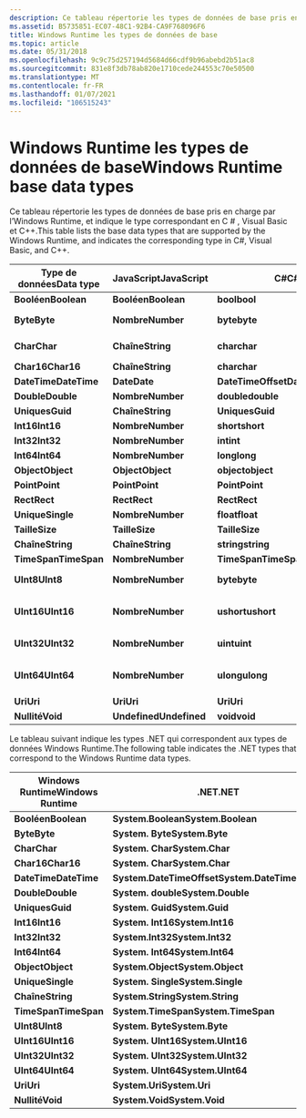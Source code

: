 ```yaml
---
description: Ce tableau répertorie les types de données de base pris en charge par l’Windows Runtime, et indique le type correspondant en C \# , Visual Basic et C++.
ms.assetid: B5735851-EC07-48C1-92B4-CA9F768096F6
title: Windows Runtime les types de données de base
ms.topic: article
ms.date: 05/31/2018
ms.openlocfilehash: 9c9c75d257194d5684d66cdf9b96abebd2b51ac8
ms.sourcegitcommit: 831e8f3db78ab820e1710cede244553c70e50500
ms.translationtype: MT
ms.contentlocale: fr-FR
ms.lasthandoff: 01/07/2021
ms.locfileid: "106515243"
---
```

# <a name="windows-runtime-base-data-types"></a><span data-ttu-id="e9e13-103">Windows Runtime les types de données de base</span><span class="sxs-lookup"><span data-stu-id="e9e13-103">Windows Runtime base data types</span></span>

<span data-ttu-id="e9e13-104">Ce tableau répertorie les types de données de base pris en charge par l’Windows Runtime, et indique le type correspondant en C \# , Visual Basic et C++.</span><span class="sxs-lookup"><span data-stu-id="e9e13-104">This table lists the base data types that are supported by the Windows Runtime, and indicates the corresponding type in C\#, Visual Basic, and C++.</span></span>



| <span data-ttu-id="e9e13-105">Type de données</span><span class="sxs-lookup"><span data-stu-id="e9e13-105">Data type</span></span>    | <span data-ttu-id="e9e13-106">JavaScript</span><span class="sxs-lookup"><span data-stu-id="e9e13-106">JavaScript</span></span>    | <span data-ttu-id="e9e13-107">C\#</span><span class="sxs-lookup"><span data-stu-id="e9e13-107">C\#</span></span>                | <span data-ttu-id="e9e13-108">VB</span><span class="sxs-lookup"><span data-stu-id="e9e13-108">VB</span></span>                 | <span data-ttu-id="e9e13-109">C++</span><span class="sxs-lookup"><span data-stu-id="e9e13-109">C++</span></span>                    |
|--------------|---------------|--------------------|--------------------|------------------------|
| <span data-ttu-id="e9e13-110">**Booléen**</span><span class="sxs-lookup"><span data-stu-id="e9e13-110">**Boolean**</span></span>  | <span data-ttu-id="e9e13-111">**Booléen**</span><span class="sxs-lookup"><span data-stu-id="e9e13-111">**Boolean**</span></span>   | <span data-ttu-id="e9e13-112">**bool**</span><span class="sxs-lookup"><span data-stu-id="e9e13-112">**bool**</span></span>           | <span data-ttu-id="e9e13-113">**Booléen**</span><span class="sxs-lookup"><span data-stu-id="e9e13-113">**Boolean**</span></span>        | <span data-ttu-id="e9e13-114">**bool**</span><span class="sxs-lookup"><span data-stu-id="e9e13-114">**bool**</span></span>               |
| <span data-ttu-id="e9e13-115">**Byte**</span><span class="sxs-lookup"><span data-stu-id="e9e13-115">**Byte**</span></span>     | <span data-ttu-id="e9e13-116">**Nombre**</span><span class="sxs-lookup"><span data-stu-id="e9e13-116">**Number**</span></span>    | <span data-ttu-id="e9e13-117">**byte**</span><span class="sxs-lookup"><span data-stu-id="e9e13-117">**byte**</span></span>           | <span data-ttu-id="e9e13-118">**Byte**</span><span class="sxs-lookup"><span data-stu-id="e9e13-118">**Byte**</span></span>           | <span data-ttu-id="e9e13-119">**unsigned char**</span><span class="sxs-lookup"><span data-stu-id="e9e13-119">**unsigned char**</span></span>      |
| <span data-ttu-id="e9e13-120">**Char**</span><span class="sxs-lookup"><span data-stu-id="e9e13-120">**Char**</span></span>     | <span data-ttu-id="e9e13-121">**Chaîne**</span><span class="sxs-lookup"><span data-stu-id="e9e13-121">**String**</span></span>    | <span data-ttu-id="e9e13-122">**char**</span><span class="sxs-lookup"><span data-stu-id="e9e13-122">**char**</span></span>           | <span data-ttu-id="e9e13-123">**Char**</span><span class="sxs-lookup"><span data-stu-id="e9e13-123">**Char**</span></span>           | <span data-ttu-id="e9e13-124">**unsigned char**</span><span class="sxs-lookup"><span data-stu-id="e9e13-124">**unsigned char**</span></span>      |
| <span data-ttu-id="e9e13-125">**Char16**</span><span class="sxs-lookup"><span data-stu-id="e9e13-125">**Char16**</span></span>   | <span data-ttu-id="e9e13-126">**Chaîne**</span><span class="sxs-lookup"><span data-stu-id="e9e13-126">**String**</span></span>    | <span data-ttu-id="e9e13-127">**char**</span><span class="sxs-lookup"><span data-stu-id="e9e13-127">**char**</span></span>           | <span data-ttu-id="e9e13-128">**Char**</span><span class="sxs-lookup"><span data-stu-id="e9e13-128">**Char**</span></span>           | <span data-ttu-id="e9e13-129">**WCHAR \_ t**</span><span class="sxs-lookup"><span data-stu-id="e9e13-129">**wchar\_t**</span></span>           |
| <span data-ttu-id="e9e13-130">**DateTime**</span><span class="sxs-lookup"><span data-stu-id="e9e13-130">**DateTime**</span></span> | <span data-ttu-id="e9e13-131">**Date**</span><span class="sxs-lookup"><span data-stu-id="e9e13-131">**Date**</span></span>      | <span data-ttu-id="e9e13-132">**DateTimeOffset**</span><span class="sxs-lookup"><span data-stu-id="e9e13-132">**DateTimeOffset**</span></span> | <span data-ttu-id="e9e13-133">**DateTimeOffset**</span><span class="sxs-lookup"><span data-stu-id="e9e13-133">**DateTimeOffset**</span></span> | <span data-ttu-id="e9e13-134">**DateTime**</span><span class="sxs-lookup"><span data-stu-id="e9e13-134">**DateTime**</span></span>           |
| <span data-ttu-id="e9e13-135">**Double**</span><span class="sxs-lookup"><span data-stu-id="e9e13-135">**Double**</span></span>   | <span data-ttu-id="e9e13-136">**Nombre**</span><span class="sxs-lookup"><span data-stu-id="e9e13-136">**Number**</span></span>    | <span data-ttu-id="e9e13-137">**double**</span><span class="sxs-lookup"><span data-stu-id="e9e13-137">**double**</span></span>         | <span data-ttu-id="e9e13-138">**Double**</span><span class="sxs-lookup"><span data-stu-id="e9e13-138">**Double**</span></span>         | <span data-ttu-id="e9e13-139">**double**</span><span class="sxs-lookup"><span data-stu-id="e9e13-139">**double**</span></span>             |
| <span data-ttu-id="e9e13-140">**Uniques**</span><span class="sxs-lookup"><span data-stu-id="e9e13-140">**Guid**</span></span>     | <span data-ttu-id="e9e13-141">**Chaîne**</span><span class="sxs-lookup"><span data-stu-id="e9e13-141">**String**</span></span>    | <span data-ttu-id="e9e13-142">**Uniques**</span><span class="sxs-lookup"><span data-stu-id="e9e13-142">**Guid**</span></span>           | <span data-ttu-id="e9e13-143">**Uniques**</span><span class="sxs-lookup"><span data-stu-id="e9e13-143">**Guid**</span></span>           | <span data-ttu-id="e9e13-144">**Uniques**</span><span class="sxs-lookup"><span data-stu-id="e9e13-144">**Guid**</span></span>               |
| <span data-ttu-id="e9e13-145">**Int16**</span><span class="sxs-lookup"><span data-stu-id="e9e13-145">**Int16**</span></span>    | <span data-ttu-id="e9e13-146">**Nombre**</span><span class="sxs-lookup"><span data-stu-id="e9e13-146">**Number**</span></span>    | <span data-ttu-id="e9e13-147">**short**</span><span class="sxs-lookup"><span data-stu-id="e9e13-147">**short**</span></span>          | <span data-ttu-id="e9e13-148">**Résumé**</span><span class="sxs-lookup"><span data-stu-id="e9e13-148">**Short**</span></span>          | <span data-ttu-id="e9e13-149">**short**</span><span class="sxs-lookup"><span data-stu-id="e9e13-149">**short**</span></span>              |
| <span data-ttu-id="e9e13-150">**Int32**</span><span class="sxs-lookup"><span data-stu-id="e9e13-150">**Int32**</span></span>    | <span data-ttu-id="e9e13-151">**Nombre**</span><span class="sxs-lookup"><span data-stu-id="e9e13-151">**Number**</span></span>    | <span data-ttu-id="e9e13-152">**int**</span><span class="sxs-lookup"><span data-stu-id="e9e13-152">**int**</span></span>            | <span data-ttu-id="e9e13-153">**Integer**</span><span class="sxs-lookup"><span data-stu-id="e9e13-153">**Integer**</span></span>        | <span data-ttu-id="e9e13-154">**int**</span><span class="sxs-lookup"><span data-stu-id="e9e13-154">**int**</span></span>                |
| <span data-ttu-id="e9e13-155">**Int64**</span><span class="sxs-lookup"><span data-stu-id="e9e13-155">**Int64**</span></span>    | <span data-ttu-id="e9e13-156">**Nombre**</span><span class="sxs-lookup"><span data-stu-id="e9e13-156">**Number**</span></span>    | <span data-ttu-id="e9e13-157">**long**</span><span class="sxs-lookup"><span data-stu-id="e9e13-157">**long**</span></span>           | <span data-ttu-id="e9e13-158">**Long**</span><span class="sxs-lookup"><span data-stu-id="e9e13-158">**Long**</span></span>           | <span data-ttu-id="e9e13-159">**\_\_Int64**</span><span class="sxs-lookup"><span data-stu-id="e9e13-159">**\_\_int64**</span></span>          |
| <span data-ttu-id="e9e13-160">**Object**</span><span class="sxs-lookup"><span data-stu-id="e9e13-160">**Object**</span></span>   | <span data-ttu-id="e9e13-161">**Object**</span><span class="sxs-lookup"><span data-stu-id="e9e13-161">**Object**</span></span>    | <span data-ttu-id="e9e13-162">**object**</span><span class="sxs-lookup"><span data-stu-id="e9e13-162">**object**</span></span>         | <span data-ttu-id="e9e13-163">**Object**</span><span class="sxs-lookup"><span data-stu-id="e9e13-163">**Object**</span></span>         | <span data-ttu-id="e9e13-164">**Objet ^**</span><span class="sxs-lookup"><span data-stu-id="e9e13-164">**Object^**</span></span>            |
| <span data-ttu-id="e9e13-165">**Point**</span><span class="sxs-lookup"><span data-stu-id="e9e13-165">**Point**</span></span>    | <span data-ttu-id="e9e13-166">**Point**</span><span class="sxs-lookup"><span data-stu-id="e9e13-166">**Point**</span></span>     | <span data-ttu-id="e9e13-167">**Point**</span><span class="sxs-lookup"><span data-stu-id="e9e13-167">**Point**</span></span>          | <span data-ttu-id="e9e13-168">**Point**</span><span class="sxs-lookup"><span data-stu-id="e9e13-168">**Point**</span></span>          | <span data-ttu-id="e9e13-169">**Point**</span><span class="sxs-lookup"><span data-stu-id="e9e13-169">**Point**</span></span>              |
| <span data-ttu-id="e9e13-170">**Rect**</span><span class="sxs-lookup"><span data-stu-id="e9e13-170">**Rect**</span></span>     | <span data-ttu-id="e9e13-171">**Rect**</span><span class="sxs-lookup"><span data-stu-id="e9e13-171">**Rect**</span></span>      | <span data-ttu-id="e9e13-172">**Rect**</span><span class="sxs-lookup"><span data-stu-id="e9e13-172">**Rect**</span></span>           | <span data-ttu-id="e9e13-173">**Rect**</span><span class="sxs-lookup"><span data-stu-id="e9e13-173">**Rect**</span></span>           | <span data-ttu-id="e9e13-174">**Rect**</span><span class="sxs-lookup"><span data-stu-id="e9e13-174">**Rect**</span></span>               |
| <span data-ttu-id="e9e13-175">**Unique**</span><span class="sxs-lookup"><span data-stu-id="e9e13-175">**Single**</span></span>   | <span data-ttu-id="e9e13-176">**Nombre**</span><span class="sxs-lookup"><span data-stu-id="e9e13-176">**Number**</span></span>    | <span data-ttu-id="e9e13-177">**float**</span><span class="sxs-lookup"><span data-stu-id="e9e13-177">**float**</span></span>          | <span data-ttu-id="e9e13-178">**Unique**</span><span class="sxs-lookup"><span data-stu-id="e9e13-178">**Single**</span></span>         | <span data-ttu-id="e9e13-179">**float**</span><span class="sxs-lookup"><span data-stu-id="e9e13-179">**float**</span></span>              |
| <span data-ttu-id="e9e13-180">**Taille**</span><span class="sxs-lookup"><span data-stu-id="e9e13-180">**Size**</span></span>     | <span data-ttu-id="e9e13-181">**Taille**</span><span class="sxs-lookup"><span data-stu-id="e9e13-181">**Size**</span></span>      | <span data-ttu-id="e9e13-182">**Taille**</span><span class="sxs-lookup"><span data-stu-id="e9e13-182">**Size**</span></span>           | <span data-ttu-id="e9e13-183">**Taille**</span><span class="sxs-lookup"><span data-stu-id="e9e13-183">**Size**</span></span>           | <span data-ttu-id="e9e13-184">**Taille**</span><span class="sxs-lookup"><span data-stu-id="e9e13-184">**Size**</span></span>               |
| <span data-ttu-id="e9e13-185">**Chaîne**</span><span class="sxs-lookup"><span data-stu-id="e9e13-185">**String**</span></span>   | <span data-ttu-id="e9e13-186">**Chaîne**</span><span class="sxs-lookup"><span data-stu-id="e9e13-186">**String**</span></span>    | <span data-ttu-id="e9e13-187">**string**</span><span class="sxs-lookup"><span data-stu-id="e9e13-187">**string**</span></span>         | <span data-ttu-id="e9e13-188">**Chaîne**</span><span class="sxs-lookup"><span data-stu-id="e9e13-188">**String**</span></span>         | <span data-ttu-id="e9e13-189">**Chaîne ^**</span><span class="sxs-lookup"><span data-stu-id="e9e13-189">**String^**</span></span>            |
| <span data-ttu-id="e9e13-190">**TimeSpan**</span><span class="sxs-lookup"><span data-stu-id="e9e13-190">**TimeSpan**</span></span> | <span data-ttu-id="e9e13-191">**Nombre**</span><span class="sxs-lookup"><span data-stu-id="e9e13-191">**Number**</span></span>    | <span data-ttu-id="e9e13-192">**TimeSpan**</span><span class="sxs-lookup"><span data-stu-id="e9e13-192">**TimeSpan**</span></span>       | <span data-ttu-id="e9e13-193">**TimeSpan**</span><span class="sxs-lookup"><span data-stu-id="e9e13-193">**TimeSpan**</span></span>       | <span data-ttu-id="e9e13-194">**TimeSpan**</span><span class="sxs-lookup"><span data-stu-id="e9e13-194">**TimeSpan**</span></span>           |
| <span data-ttu-id="e9e13-195">**UInt8**</span><span class="sxs-lookup"><span data-stu-id="e9e13-195">**UInt8**</span></span>    | <span data-ttu-id="e9e13-196">**Nombre**</span><span class="sxs-lookup"><span data-stu-id="e9e13-196">**Number**</span></span>    | <span data-ttu-id="e9e13-197">**byte**</span><span class="sxs-lookup"><span data-stu-id="e9e13-197">**byte**</span></span>           | <span data-ttu-id="e9e13-198">**Byte**</span><span class="sxs-lookup"><span data-stu-id="e9e13-198">**Byte**</span></span>           | <span data-ttu-id="e9e13-199">**unsigned char**</span><span class="sxs-lookup"><span data-stu-id="e9e13-199">**unsigned char**</span></span>      |
| <span data-ttu-id="e9e13-200">**UInt16**</span><span class="sxs-lookup"><span data-stu-id="e9e13-200">**UInt16**</span></span>   | <span data-ttu-id="e9e13-201">**Nombre**</span><span class="sxs-lookup"><span data-stu-id="e9e13-201">**Number**</span></span>    | <span data-ttu-id="e9e13-202">**ushort**</span><span class="sxs-lookup"><span data-stu-id="e9e13-202">**ushort**</span></span>         | <span data-ttu-id="e9e13-203">**UShort**</span><span class="sxs-lookup"><span data-stu-id="e9e13-203">**UShort**</span></span>         | <span data-ttu-id="e9e13-204">**unsigned short**</span><span class="sxs-lookup"><span data-stu-id="e9e13-204">**unsigned short**</span></span>     |
| <span data-ttu-id="e9e13-205">**UInt32**</span><span class="sxs-lookup"><span data-stu-id="e9e13-205">**UInt32**</span></span>   | <span data-ttu-id="e9e13-206">**Nombre**</span><span class="sxs-lookup"><span data-stu-id="e9e13-206">**Number**</span></span>    | <span data-ttu-id="e9e13-207">**uint**</span><span class="sxs-lookup"><span data-stu-id="e9e13-207">**uint**</span></span>           | <span data-ttu-id="e9e13-208">**UInteger**</span><span class="sxs-lookup"><span data-stu-id="e9e13-208">**UInteger**</span></span>       | <span data-ttu-id="e9e13-209">**nombre entier non signé**</span><span class="sxs-lookup"><span data-stu-id="e9e13-209">**unsigned int**</span></span>       |
| <span data-ttu-id="e9e13-210">**UInt64**</span><span class="sxs-lookup"><span data-stu-id="e9e13-210">**UInt64**</span></span>   | <span data-ttu-id="e9e13-211">**Nombre**</span><span class="sxs-lookup"><span data-stu-id="e9e13-211">**Number**</span></span>    | <span data-ttu-id="e9e13-212">**ulong**</span><span class="sxs-lookup"><span data-stu-id="e9e13-212">**ulong**</span></span>          | <span data-ttu-id="e9e13-213">**Correspondante**</span><span class="sxs-lookup"><span data-stu-id="e9e13-213">**ULong**</span></span>          | <span data-ttu-id="e9e13-214">**unsigned \_ \_ Int64**</span><span class="sxs-lookup"><span data-stu-id="e9e13-214">**unsigned \_\_int64**</span></span> |
| <span data-ttu-id="e9e13-215">**Uri**</span><span class="sxs-lookup"><span data-stu-id="e9e13-215">**Uri**</span></span>      | <span data-ttu-id="e9e13-216">**Uri**</span><span class="sxs-lookup"><span data-stu-id="e9e13-216">**Uri**</span></span>       | <span data-ttu-id="e9e13-217">**Uri**</span><span class="sxs-lookup"><span data-stu-id="e9e13-217">**Uri**</span></span>            | <span data-ttu-id="e9e13-218">**Uri**</span><span class="sxs-lookup"><span data-stu-id="e9e13-218">**Uri**</span></span>            | <span data-ttu-id="e9e13-219">**URI ^**</span><span class="sxs-lookup"><span data-stu-id="e9e13-219">**Uri^**</span></span>               |
| <span data-ttu-id="e9e13-220">**Nullité**</span><span class="sxs-lookup"><span data-stu-id="e9e13-220">**Void**</span></span>     | <span data-ttu-id="e9e13-221">**Undefined**</span><span class="sxs-lookup"><span data-stu-id="e9e13-221">**Undefined**</span></span> | <span data-ttu-id="e9e13-222">**void**</span><span class="sxs-lookup"><span data-stu-id="e9e13-222">**void**</span></span>           | <span data-ttu-id="e9e13-223">**Nullité**</span><span class="sxs-lookup"><span data-stu-id="e9e13-223">**Void**</span></span>           | <span data-ttu-id="e9e13-224">**void**</span><span class="sxs-lookup"><span data-stu-id="e9e13-224">**void**</span></span>               |



 

<span data-ttu-id="e9e13-225">Le tableau suivant indique les types .NET qui correspondent aux types de données Windows Runtime.</span><span class="sxs-lookup"><span data-stu-id="e9e13-225">The following table indicates the .NET types that correspond to the Windows Runtime data types.</span></span>



| <span data-ttu-id="e9e13-226">Windows Runtime</span><span class="sxs-lookup"><span data-stu-id="e9e13-226">Windows Runtime</span></span> | <span data-ttu-id="e9e13-227">.NET</span><span class="sxs-lookup"><span data-stu-id="e9e13-227">.NET</span></span>                      |
|-----------------|---------------------------|
| <span data-ttu-id="e9e13-228">**Booléen**</span><span class="sxs-lookup"><span data-stu-id="e9e13-228">**Boolean**</span></span>     | <span data-ttu-id="e9e13-229">**System.Boolean**</span><span class="sxs-lookup"><span data-stu-id="e9e13-229">**System.Boolean**</span></span>        |
| <span data-ttu-id="e9e13-230">**Byte**</span><span class="sxs-lookup"><span data-stu-id="e9e13-230">**Byte**</span></span>        | <span data-ttu-id="e9e13-231">**System. Byte**</span><span class="sxs-lookup"><span data-stu-id="e9e13-231">**System.Byte**</span></span>           |
| <span data-ttu-id="e9e13-232">**Char**</span><span class="sxs-lookup"><span data-stu-id="e9e13-232">**Char**</span></span>        | <span data-ttu-id="e9e13-233">**System. Char**</span><span class="sxs-lookup"><span data-stu-id="e9e13-233">**System.Char**</span></span>           |
| <span data-ttu-id="e9e13-234">**Char16**</span><span class="sxs-lookup"><span data-stu-id="e9e13-234">**Char16**</span></span>      | <span data-ttu-id="e9e13-235">**System. Char**</span><span class="sxs-lookup"><span data-stu-id="e9e13-235">**System.Char**</span></span>           |
| <span data-ttu-id="e9e13-236">**DateTime**</span><span class="sxs-lookup"><span data-stu-id="e9e13-236">**DateTime**</span></span>    | <span data-ttu-id="e9e13-237">**System.DateTimeOffset**</span><span class="sxs-lookup"><span data-stu-id="e9e13-237">**System.DateTimeOffset**</span></span> |
| <span data-ttu-id="e9e13-238">**Double**</span><span class="sxs-lookup"><span data-stu-id="e9e13-238">**Double**</span></span>      | <span data-ttu-id="e9e13-239">**System. double**</span><span class="sxs-lookup"><span data-stu-id="e9e13-239">**System.Double**</span></span>         |
| <span data-ttu-id="e9e13-240">**Uniques**</span><span class="sxs-lookup"><span data-stu-id="e9e13-240">**Guid**</span></span>        | <span data-ttu-id="e9e13-241">**System. Guid**</span><span class="sxs-lookup"><span data-stu-id="e9e13-241">**System.Guid**</span></span>           |
| <span data-ttu-id="e9e13-242">**Int16**</span><span class="sxs-lookup"><span data-stu-id="e9e13-242">**Int16**</span></span>       | <span data-ttu-id="e9e13-243">**System. Int16**</span><span class="sxs-lookup"><span data-stu-id="e9e13-243">**System.Int16**</span></span>          |
| <span data-ttu-id="e9e13-244">**Int32**</span><span class="sxs-lookup"><span data-stu-id="e9e13-244">**Int32**</span></span>       | <span data-ttu-id="e9e13-245">**System.Int32**</span><span class="sxs-lookup"><span data-stu-id="e9e13-245">**System.Int32**</span></span>          |
| <span data-ttu-id="e9e13-246">**Int64**</span><span class="sxs-lookup"><span data-stu-id="e9e13-246">**Int64**</span></span>       | <span data-ttu-id="e9e13-247">**System. Int64**</span><span class="sxs-lookup"><span data-stu-id="e9e13-247">**System.Int64**</span></span>          |
| <span data-ttu-id="e9e13-248">**Object**</span><span class="sxs-lookup"><span data-stu-id="e9e13-248">**Object**</span></span>      | <span data-ttu-id="e9e13-249">**System.Object**</span><span class="sxs-lookup"><span data-stu-id="e9e13-249">**System.Object**</span></span>         |
| <span data-ttu-id="e9e13-250">**Unique**</span><span class="sxs-lookup"><span data-stu-id="e9e13-250">**Single**</span></span>      | <span data-ttu-id="e9e13-251">**System. Single**</span><span class="sxs-lookup"><span data-stu-id="e9e13-251">**System.Single**</span></span>         |
| <span data-ttu-id="e9e13-252">**Chaîne**</span><span class="sxs-lookup"><span data-stu-id="e9e13-252">**String**</span></span>      | <span data-ttu-id="e9e13-253">**System.String**</span><span class="sxs-lookup"><span data-stu-id="e9e13-253">**System.String**</span></span>         |
| <span data-ttu-id="e9e13-254">**TimeSpan**</span><span class="sxs-lookup"><span data-stu-id="e9e13-254">**TimeSpan**</span></span>    | <span data-ttu-id="e9e13-255">**System.TimeSpan**</span><span class="sxs-lookup"><span data-stu-id="e9e13-255">**System.TimeSpan**</span></span>       |
| <span data-ttu-id="e9e13-256">**UInt8**</span><span class="sxs-lookup"><span data-stu-id="e9e13-256">**UInt8**</span></span>       | <span data-ttu-id="e9e13-257">**System. Byte**</span><span class="sxs-lookup"><span data-stu-id="e9e13-257">**System.Byte**</span></span>           |
| <span data-ttu-id="e9e13-258">**UInt16**</span><span class="sxs-lookup"><span data-stu-id="e9e13-258">**UInt16**</span></span>      | <span data-ttu-id="e9e13-259">**System. UInt16**</span><span class="sxs-lookup"><span data-stu-id="e9e13-259">**System.UInt16**</span></span>         |
| <span data-ttu-id="e9e13-260">**UInt32**</span><span class="sxs-lookup"><span data-stu-id="e9e13-260">**UInt32**</span></span>      | <span data-ttu-id="e9e13-261">**System. UInt32**</span><span class="sxs-lookup"><span data-stu-id="e9e13-261">**System.UInt32**</span></span>         |
| <span data-ttu-id="e9e13-262">**UInt64**</span><span class="sxs-lookup"><span data-stu-id="e9e13-262">**UInt64**</span></span>      | <span data-ttu-id="e9e13-263">**System. UInt64**</span><span class="sxs-lookup"><span data-stu-id="e9e13-263">**System.UInt64**</span></span>         |
| <span data-ttu-id="e9e13-264">**Uri**</span><span class="sxs-lookup"><span data-stu-id="e9e13-264">**Uri**</span></span>         | <span data-ttu-id="e9e13-265">**System.Uri**</span><span class="sxs-lookup"><span data-stu-id="e9e13-265">**System.Uri**</span></span>            |
| <span data-ttu-id="e9e13-266">**Nullité**</span><span class="sxs-lookup"><span data-stu-id="e9e13-266">**Void**</span></span>        | <span data-ttu-id="e9e13-267">**System.Void**</span><span class="sxs-lookup"><span data-stu-id="e9e13-267">**System.Void**</span></span>           |



 

 

 



